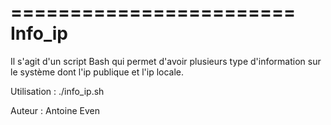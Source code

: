 ========================
	Info_ip
========================

Il s'agit d'un script Bash qui permet d'avoir plusieurs type d'information sur le système
dont l'ip publique et l'ip locale. 

Utilisation : ./info_ip.sh

Auteur : Antoine Even


